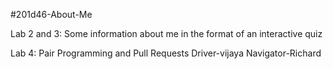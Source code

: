 #201d46-About-Me

Lab 2 and 3: Some information about me in the format of an interactive quiz

Lab 4: Pair Programming and Pull Requests
Driver-vijaya
Navigator-Richard
